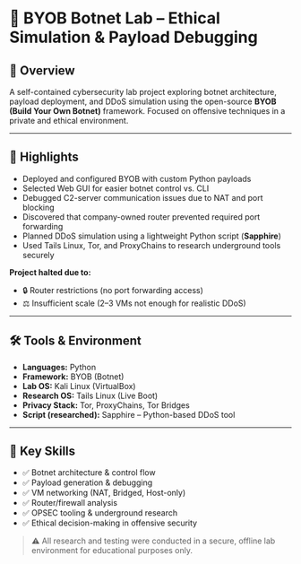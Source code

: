 # 🧠 BYOB Botnet Lab – Ethical Simulation & Payload Debugging

## 📘 Overview

A self-contained cybersecurity lab project exploring botnet architecture, payload deployment, and DDoS simulation using the open-source **BYOB (Build Your Own Botnet)** framework. Focused on offensive techniques in a private and ethical environment.

---

## 🌟 Highlights

- Deployed and configured BYOB with custom Python payloads
- Selected Web GUI for easier botnet control vs. CLI
- Debugged C2-server communication issues due to NAT and port blocking
- Discovered that company-owned router prevented required port forwarding
- Planned DDoS simulation using a lightweight Python script (**Sapphire**)
- Used Tails Linux, Tor, and ProxyChains to research underground tools securely

**Project halted due to:**

- 🔒 Router restrictions (no port forwarding access)
- ⚖️ Insufficient scale (2–3 VMs not enough for realistic DDoS)

---

## 🛠 Tools & Environment

- **Languages:** Python
- **Framework:** BYOB (Botnet)
- **Lab OS:** Kali Linux (VirtualBox)
- **Research OS:** Tails Linux (Live Boot)
- **Privacy Stack:** Tor, ProxyChains, Tor Bridges
- **Script (researched):** Sapphire – Python-based DDoS tool

---

## 🧠 Key Skills

- ✅ Botnet architecture & control flow
- ✅ Payload generation & debugging
- ✅ VM networking (NAT, Bridged, Host-only)
- ✅ Router/firewall analysis
- ✅ OPSEC tooling & underground research
- ✅ Ethical decision-making in offensive security

> ⚠️ All research and testing were conducted in a secure, offline lab environment for educational purposes only.
